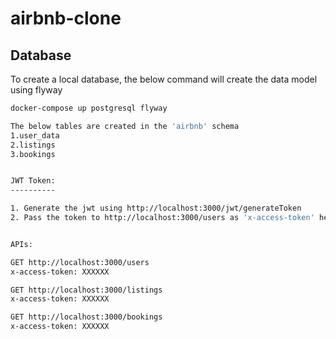# airbnb-clone


Database
--------

To create a local database, the below command will create the data model using flyway
```bash
docker-compose up postgresql flyway

The below tables are created in the 'airbnb' schema
1.user_data
2.listings
3.bookings


JWT Token:
----------

1. Generate the jwt using http://localhost:3000/jwt/generateToken
2. Pass the token to http://localhost:3000/users as 'x-access-token' header


APIs:

GET http://localhost:3000/users 
x-access-token: XXXXXX

GET http://localhost:3000/listings 
x-access-token: XXXXXX

GET http://localhost:3000/bookings 
x-access-token: XXXXXX
